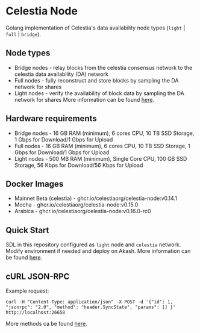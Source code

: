 # Celestia Node
Golang implementation of Celestia's data availability node types (`light` | `full` | `bridge`).

## Node types
- Bridge nodes - relay blocks from the celestia consensus network to the celestia data availability (DA) network
- Full nodes - fully reconstruct and store blocks by sampling the DA network for shares
- Light nodes - verify the availability of block data by sampling the DA network for shares
More information can be found [here](https://github.com/celestiaorg/celestia-node/blob/main/docs/adr/adr-003-march2022-testnet.md#legend).

## Hardware requirements
- Bridge nodes - 16 GB RAM (minimum), 6 cores CPU, 10 TB SSD Storage, 1 Gbps for Download/1 Gbps for Upload
- Full nodes - 16 GB RAM (minimum), 6 cores CPU, 10 TB SSD Storage, 1 Gbps for Download/1 Gbps for Upload
- Light nodes - 500 MB RAM (minimum), Single Core CPU, 100 GB SSD Storage, 56 Kbps for Download/56 Kbps for Upload

## Docker Images
- Mainnet Beta (celestia) - ghcr.io/celestiaorg/celestia-node:v0.14.1
- Mocha - ghcr.io/celestiaorg/celestia-node:v0.15.0
- Arabica - ghcr.io/celestiaorg/celestia-node:v0.16.0-rc0

## Quick Start
SDL in this repository configured as `light` node and `celestia` network. Modify environment if needed and deploy on Akash. More information can be found [here](https://docs.celestia.org/nodes/docker-images).

## cURL JSON-RPC
Example request:

`
curl -H "Content-Type: application/json" -X POST -d
'{"id": 1,
  "jsonrpc": "2.0",
  "method": "header.SyncState",
  "params": []
}' http://localhost:26658
`

More methods ca be found [here](https://node-rpc-docs.celestia.org/?version=v0.14.1).
